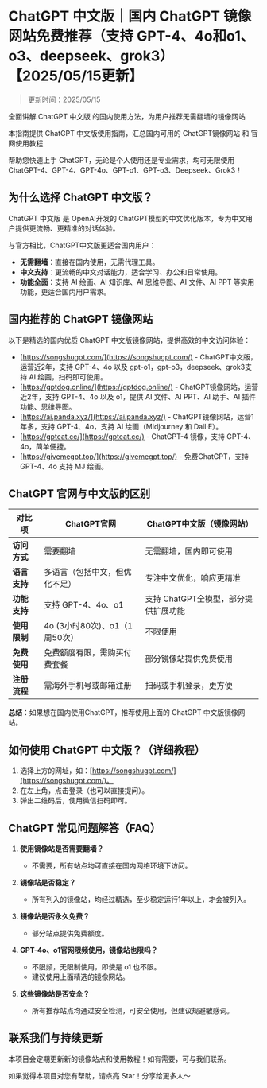 # ChatGPT 中文版｜国内 ChatGPT 镜像网站免费推荐（支持 GPT-4、4o和o1、o3、deepseek、grok3）【2025/05/15更新】

> 更新时间：2025/05/15

全面讲解 ChatGPT 中文版 的国内使用方法，为用户推荐无需翻墙的镜像网站

本指南提供 ChatGPT 中文版使用指南，汇总国内可用的 ChatGPT镜像网站 和 官网使用教程

帮助您快速上手 ChatGPT，无论是个人使用还是专业需求，均可无限使用 ChatGPT-4、GPT-4、GPT-4o、GPT-o1、GPT-o3、Deepseek、Grok3！

## 为什么选择 ChatGPT 中文版？

ChatGPT 中文版 是 OpenAI开发的 ChatGPT模型的中文优化版本，专为中文用户提供更流畅、更精准的对话体验。

与官方相比，ChatGPT中文版更适合国内用户：

- **无需翻墙**：直接在国内使用，无需代理工具。
- **中文支持**：更流畅的中文对话能力，适合学习、办公和日常使用。
- **功能全面**：支持 AI 绘画、AI 知识库、AI 思维导图、AI 文件、AI PPT 等实用功能，更适合国内用户需求。

## 国内推荐的 ChatGPT 镜像网站

以下是精选的国内优质 ChatGPT 中文版镜像网站，提供高效的中文访问体验：

- [https://songshugpt.com/](https://songshugpt.com/) - ChatGPT中文版，运营近2年，支持 GPT-4、4o 以及 gpt-o1，gpt-o3，deepseek、grok3支持 AI 绘画，扫码即可使用。
- [https://gptdog.online/](https://gptdog.online/) - ChatGPT镜像网站，运营近2年，支持 GPT-4、4o 以及 o1，提供 AI 文件、AI PPT、AI 助手、AI 插件功能、思维导图。
- [https://ai.panda.xyz/](https://ai.panda.xyz/) - ChatGPT镜像网站，运营1年多，支持 GPT-4、4o，支持 AI 绘画（Midjourney 和 Dall·E）。
- [https://gptcat.cc/](https://gptcat.cc/) - ChatGPT-4 镜像，支持 GPT-4、4o，简单便捷。
- [https://givemegpt.top/](https://givemegpt.top/) - 免费ChatGPT，支持 GPT-4、4o 支持 MJ 绘画。

## ChatGPT 官网与中文版的区别

| 对比项       | ChatGPT官网                        | ChatGPT中文版（镜像网站）        |
|--------------|-----------------------------------|----------------------------------|
| **访问方式**   | 需要翻墙                           | 无需翻墙，国内即可使用            |
| **语言支持**   | 多语言（包括中文，但优化不足）      | 专注中文优化，响应更精准          |
| **功能支持**   | 支持 GPT-4、4o、o1                 | 支持 ChatGPT全模型，部分提供扩展功能 |
| **使用限制**   | 4o (3小时80次)、o1（1周50次）       | 不限使用                         |
| **免费使用**   | 免费额度有限，需购买付费套餐        | 部分镜像站提供免费使用           |
| **注册流程**   | 需海外手机号或邮箱注册             | 扫码或手机登录，更方便            |

**总结**：如果想在国内使用ChatGPT，推荐使用上面的 ChatGPT 中文版镜像网站。

## 如何使用 ChatGPT 中文版？（详细教程）

1. 选择上方的网址，如：[https://songshugpt.com/](https://songshugpt.com/)。
2. 在左上角，点击登录（也可以直接提问）。
3. 弹出二维码后，使用微信扫码即可。

## ChatGPT 常见问题解答（FAQ）

1. **使用镜像站是否需要翻墙？**
   - 不需要，所有站点均可直接在国内网络环境下访问。

2. **镜像站是否稳定？**
   - 所有列入的镜像站，均经过精选，至少稳定运行1年以上，才会被列入。

3. **镜像站是否永久免费？**
   - 部分站点提供免费额度。

4. **GPT-4o、o1官网限频使用，镜像站也限吗？**
   - 不限频，无限制使用，即使是 o1 也不限。
   - 建议使用上面精选的镜像网站。

5. **这些镜像站是否安全？**
   - 所有推荐站点均通过安全检测，可安全使用，但建议规避敏感词。

## 联系我们与持续更新

本项目会定期更新新的镜像站点和使用教程！如有需要，可与我们联系。

如果觉得本项目对您有帮助，请点亮 Star！分享给更多人～
```
